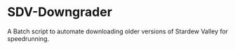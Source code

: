 # SDV-Downgrader
A Batch script to automate downloading older versions of Stardew Valley for speedrunning.
